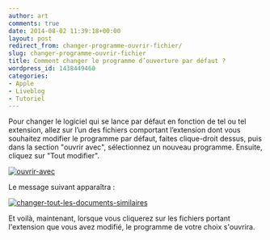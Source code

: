 ```yaml
---
author: art
comments: true
date: 2014-08-02 11:39:18+00:00
layout: post
redirect_from: changer-programme-ouvrir-fichier/
slug: changer-programme-ouvrir-fichier
title: Comment changer le programme d’ouverture par défaut ?
wordpress_id: 1438449460
categories:
- Apple
- Liveblog
- Tutoriel
---
```


Pour changer le logiciel qui se lance par défaut en fonction de tel ou tel extension, allez sur l’un des fichiers comportant l’extension dont vous souhaitez modifier le programme par défaut, faites clique-droit dessus, puis dans la section "ouvrir avec", sélectionnez un nouveau programme. Ensuite, cliquez sur "Tout modifier".

<a href="https://irz.fr/recherche?q=ouvrir-avec"><img alt="ouvrir-avec" data-src="https://static.irz.fr/2014/08/ouvrir-avec-640x211.png" src="https://static.irz.fr/thumb.php?size=<100&crop=0&src=https://static.irz.fr/2014/08/ouvrir-avec-640x211.png" /></a>

Le message suivant apparaîtra :

<a href="https://irz.fr/recherche?q=changer-tout-les-documents-similaires"><img alt="changer-tout-les-documents-similaires" data-src="https://static.irz.fr/2014/08/changer-tout-les-documents-similaires.png" src="https://static.irz.fr/thumb.php?size=<100&crop=0&src=https://static.irz.fr/2014/08/changer-tout-les-documents-similaires.png" /></a>

Et voilà, maintenant, lorsque vous cliquerez sur les fichiers portant l'extension que vous avez modifié, le programme de votre choix s'ouvrira.
